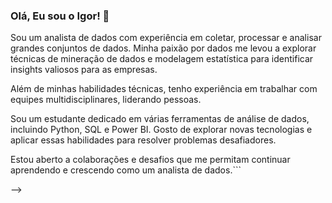 ### Olá, Eu sou o Igor! 👋

Sou um analista de dados com experiência em coletar, processar e analisar grandes conjuntos de dados. Minha paixão por dados me levou a explorar técnicas de mineração de dados e modelagem estatística para identificar insights valiosos para as empresas.

Além de minhas habilidades técnicas, tenho experiência em trabalhar com equipes multidisciplinares, liderando pessoas.

Sou um estudante dedicado em várias ferramentas de análise de dados, incluindo Python, SQL e Power BI. Gosto de explorar novas tecnologias e aplicar essas habilidades para resolver problemas desafiadores.

Estou aberto a colaborações e desafios que me permitam continuar aprendendo e crescendo como um analista de dados.```


-->
